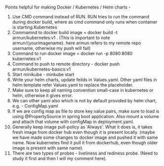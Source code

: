 Points helpful for making Docker / Kubernetes / Helm charts - 
1. Use CMD command instead of RUN. RUN tries to run the command during docker build, where as cmd command only runs when container is starting.Kubernetes
2. Commamnd to docker build image = docker build -t armun/kubernetes:v1 . (This is important to note armun/{yourimagename}. here armun refers to my remote repo username, otherwise my push will fail)
3. Command to run docker image = docker run -p 8080:8080 kubernetes:v1
4. Command to push to remote directory - docker push armun/kubernetes-basics:v1
5. Start minikube -  minkube start
6. Write your helm charts, update feilds in Values.yaml. Other yaml files in helm template refer Values.yaml to replace the placeholder.
7. Make sure to keep all naming convention small-case in kubernetes or helm, otherwise it gives error.
8. We can other yaml also which is not by default provided by helm chart, e.g. - ConfigMap.yaml
9. If we are config map as file to store key:value pairs, make sure to load is using @PropertySource in spring boot application. Also mount a volume and attach that volume with configMap in deployment.yaml.
10. Generally keep image pull-policy as 'Always'. What it does is, it takes fresh image from docker hub even though it is present locally. (maybe we have made some changes to docker image and pushed it with same name. Now kubernetes find it pull it from dockerhub, even though older image is present with same name).
11. There are two types of probes - liveliness and rediness probe. (Need to study it first and then I will my comment here).
